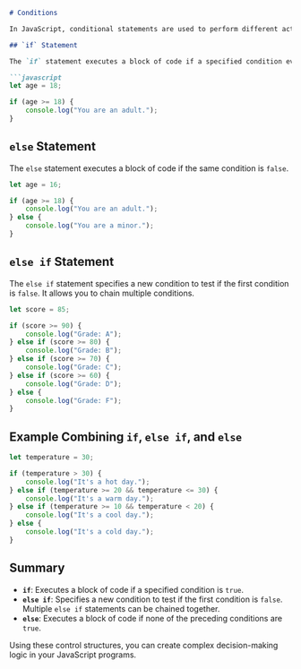 ```markdown
# Conditions

In JavaScript, conditional statements are used to perform different actions based on different conditions. The primary conditional statements are `if`, `else if`, and `else`.

## `if` Statement

The `if` statement executes a block of code if a specified condition evaluates to `true`.

```javascript
let age = 18;

if (age >= 18) {
    console.log("You are an adult.");
}
```

## `else` Statement

The `else` statement executes a block of code if the same condition is `false`.

```javascript
let age = 16;

if (age >= 18) {
    console.log("You are an adult.");
} else {
    console.log("You are a minor.");
}
```

## `else if` Statement

The `else if` statement specifies a new condition to test if the first condition is `false`. It allows you to chain multiple conditions.

```javascript
let score = 85;

if (score >= 90) {
    console.log("Grade: A");
} else if (score >= 80) {
    console.log("Grade: B");
} else if (score >= 70) {
    console.log("Grade: C");
} else if (score >= 60) {
    console.log("Grade: D");
} else {
    console.log("Grade: F");
}
```

## Example Combining `if`, `else if`, and `else`

```javascript
let temperature = 30;

if (temperature > 30) {
    console.log("It's a hot day.");
} else if (temperature >= 20 && temperature <= 30) {
    console.log("It's a warm day.");
} else if (temperature >= 10 && temperature < 20) {
    console.log("It's a cool day.");
} else {
    console.log("It's a cold day.");
}
```

## Summary

- **`if`**: Executes a block of code if a specified condition is `true`.
- **`else if`**: Specifies a new condition to test if the first condition is `false`. Multiple `else if` statements can be chained together.
- **`else`**: Executes a block of code if none of the preceding conditions are `true`.

Using these control structures, you can create complex decision-making logic in your JavaScript programs.
```